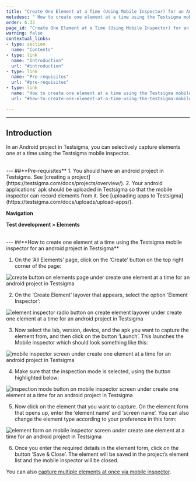 ```yaml
---
title: "Create One Element at a Time (Using Mobile Inspector) for an Android Project"
metadesc: " How to create one element at a time using the Testsigma mobile inspector for an android project in Testsigma."
order: 6.33
page_id: "Create One Element at a Time (Using Mobile Inspector) for an Android Project"
warning: false
contextual_links:
- type: section
  name: "Contents"
- type: link
  name: "Introduction"
  url: "#introduction"
- type: link
  name: "Pre-requisites"
  url: "#pre-requisites"
- type: link
  name: "How to create one element at a time using the Testsigma mobile inspector for an android project in Testsigma"
  url: "#how-to-create-one-element-at-a-time-using-the-testsigma-mobile-inspector-for-an-android-project-in-testsigma"

---
```


---
## **Introduction**
In an Android project in Testsigma, you can selectively capture elements one at a time using the Testsigma mobile inspector. 

<br>
---
##**Pre-requisites**
1. You should have an android project in Testsigma. See [creating a project](https://testsigma.com/docs/projects/overview/).
2. Your android applications’ apk should be uploaded in Testsigma so that the mobile inspector can record elements from it. See [uploading apps to Testsigma](https://testsigma.com/docs/uploads/upload-apps/).

<br>

**Navigation**

**Test development > Elements**

<br>
---
##**How to create one element at a time using the Testsigma mobile inspector for an android project in Testsigma**

1. On the ‘All Elements’ page, click on the ‘Create’ button on the top right corner of the page:

![create button on elements page under create one element at a time for an android project in Testsigma](https://docs.testsigma.com/images/capture-single-element/create-button-create-one-element-android-testsigma.png)

2. On the ‘Create Element’ layover that appears, select the option ‘Element Inspector’:

![element inspector radio button on create element layover under create one element at a time for an android project in Testsigma](https://docs.testsigma.com/images/capture-single-element/element-inspector-radio-button-create-one-element-android-testsigma.png)

3. Now select the lab, version, device, and the apk you want to capture the element from, and then click on the button ‘Launch’. This launches the Mobile inspector which should look something like this:

![mobile inspector screen under create one element at a time for an android project in Testsigma](https://docs.testsigma.com/images/capture-single-element/mobile-inspector-screen-create-one-element-android-testsigma.png)

4. Make sure that the inspection mode is selected, using the button highlighted below:

![inspection mode button on mobile inspector screen under create one element at a time for an android project in Testsigma](https://docs.testsigma.com/images/capture-single-element/inspection-mode-button-create-one-element-android-testsigma.png)

5. Now click on the element that you want to capture. On the element form that opens up, enter the ‘element name’ and ‘screen name’. You can also change the element type according to your preference in this form:

![element form on mobile inspector screen under create one element at a time for an android project in Testsigma](https://docs.testsigma.com/images/capture-single-element/element-form-create-one-element-android-testsigma.png)

6. Once you enter the required details in the element form, click on the button ‘Save & Close’. The element will be saved in the project’s element list and the mobile inspector will be closed. 

You can also [capture multiple elements at once via mobile inspector](https://testsigma.com/docs/elements/android-apps/record-multiple-elements/).

